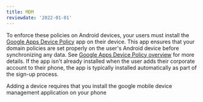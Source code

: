 ```yaml
---
title: MDM
reviewdate: '2022-01-01'
---
```



To enforce these policies on Android devices, your users must install the [Google Apps Device Policy](https://play.google.com/store/apps/details?id=com.google.android.apps.enterprise.dmagent)
app on their device. This app ensures that your domain policies are set properly on the user's Android device before synchronizing any data. See 
[Google Apps Device Policy overview](https://support.google.com/a/users/answer/9453213?visit_id=638004128753002128-4101789084&rd=1) 
for more details. If the app isn't already installed when the user adds their corporate account to their phone, the app is typically installed automatically as part of the sign-up process.



Adding a device requires that you install the google mobile device management application on your phone